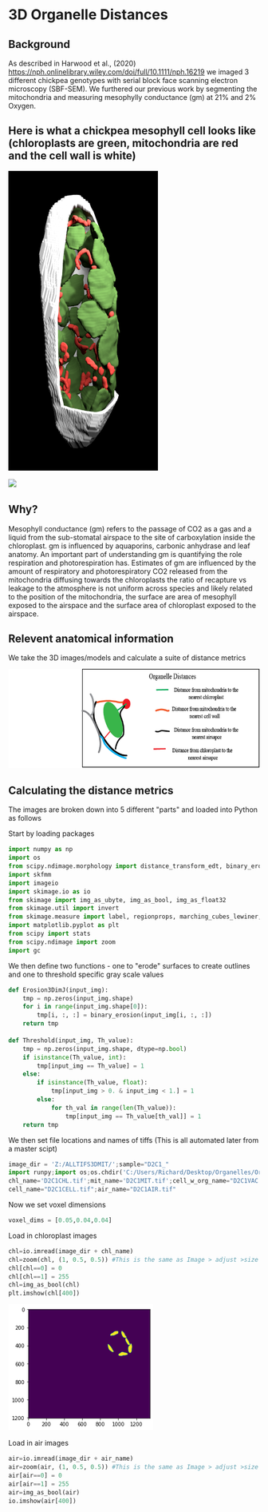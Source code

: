 # 3D Organelle Distances 
## Background 

As described in Harwood et al., (2020) https://nph.onlinelibrary.wiley.com/doi/full/10.1111/nph.16219 we imaged 3 different chickpea genotypes with serial block face 
scanning electron microscopy (SBF-SEM). We furthered our previous work by segmenting the mitochondria and measuring  mesophylly conductance (gm) at 21% and 2% Oxygen. 

## Here is what a chickpea mesophyll cell looks like (chloroplasts are green, mitochondria are red and the cell wall is white)
<img src="images/chickpea%20mesophyll%20cell.png" width="300" height="600"/>  

![](images/CPgif.gif)

## Why?
Mesophyll conductance (gm) refers to the passage of CO2 as a gas and a liquid from the sub-stomatal airspace to the site of carboxylation inside the chloroplast. 
gm is influenced by aquaporins, carbonic anhydrase and leaf anatomy. 
An important part of understanding gm is quantifying the role respiration and photorespiration has.
Estimates of gm are influenced by the amount of respiratory and photorespiratory CO2 released from the mitochondria diffusing towards the chloroplasts the ratio of
recapture vs leakage to the atmosphere is not uniform across species and likely related to the position of the mitochondria, the surface are area of mesophyll exposed
to the airspace and the surface area of chloroplast exposed to the airspace. 

## Relevent anatomical information 

We take the 3D images/models and calculate a suite of distance metrics

![Screenshot](images/table%201.png)

## Calculating the distance metrics
The images are broken down into 5 different "parts" and loaded into Python as follows

Start by loading packages
```python 
import numpy as np
import os
from scipy.ndimage.morphology import distance_transform_edt, binary_erosion
import skfmm
import imageio
import skimage.io as io
from skimage import img_as_ubyte, img_as_bool, img_as_float32
from skimage.util import invert
from skimage.measure import label, regionprops, marching_cubes_lewiner, mesh_surface_area
import matplotlib.pyplot as plt
from scipy import stats
from scipy.ndimage import zoom
import gc
```
We then define two functions - one to "erode" surfaces to create outlines and one to threshold specific gray scale values

```python
def Erosion3DimJ(input_img):
    tmp = np.zeros(input_img.shape)
    for i in range(input_img.shape[0]):
        tmp[i, :, :] = binary_erosion(input_img[i, :, :])
    return tmp

def Threshold(input_img, Th_value):
    tmp = np.zeros(input_img.shape, dtype=np.bool)
    if isinstance(Th_value, int):
        tmp[input_img == Th_value] = 1
    else:
        if isinstance(Th_value, float):
            tmp[input_img > 0. & input_img < 1.] = 1
        else:
            for th_val in range(len(Th_value)):
                tmp[input_img == Th_value[th_val]] = 1
    return tmp
```
We then set file locations and names of tiffs (This is all automated later from a master scipt)
```python 
image_dir = 'Z:/ALLTIFS3DMIT/';sample="D2C1_"
import runpy;import os;os.chdir('C:/Users/Richard/Desktop/Organelles/OrganelleScripts/')
chl_name='D2C1CHL.tif';mit_name='D2C1MIT.tif';cell_w_org_name="D2C1VAC.tif"
cell_name="D2C1CELL.tif";air_name="D2C1AIR.tif"
```
Now we set voxel dimensions 
```python 
voxel_dims = [0.05,0.04,0.04] 
```
Load in chloroplast images 
```python 
chl=io.imread(image_dir + chl_name)
chl=zoom(chl, (1, 0.5, 0.5)) #This is the same as Image > adjust >size in FIJI
chl[chl==0] = 0
chl[chl==1] = 255
chl=img_as_bool(chl)
plt.imshow(chl[400])
```
![Screenshot](images/CHLEG.png)

Load in air images 
```python 
air=io.imread(image_dir + air_name)
air=zoom(air, (1, 0.5, 0.5)) #This is the same as Image > adjust >size in FIJI
air[air==0] = 0
air[air==1] = 255
air=img_as_bool(air)
io.imshow(air[400])
```
 

